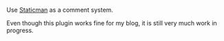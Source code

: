 Use [Staticman](https://staticman.net/) as a comment system.

Even though this plugin works fine for my blog, it is still very much work in progress.
